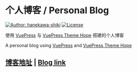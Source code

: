 # 个人博客 / Personal Blog

[![Author: hanekawa-shiki](https://img.shields.io/badge/Author-hanekawa--shiki-brightgreen?style=for-the-badge)](https://hanekawa.top)
[![License](https://img.shields.io/github/license/mister-hope/mister-hope.github.io?style=for-the-badge)](https://github.com/hanekawa-shiki/hanekawa-shiki.github.io/blob/master/LICENSE)

使用 [VuePress](https://v2.vuepress.vuejs.org/zh/) 与 [VuePress Theme Hope](https://vuepress-theme-hope.github.io/v2/zh/) 搭建的个人博客

A personal blog using [VuePress](https://v2.vuepress.vuejs.org/) and [VuePress Theme Hope](https://vuepress-theme-hope.github.io/v2/)

## [博客地址](https://hanekawa.top) | [Blog link](https://hanekawa-shiki.github.io)